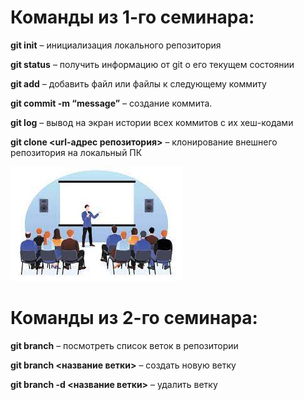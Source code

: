 # Команды из 1-го семинара:

**git init** – инициализация локального репозитория

**git status** – получить информацию от git о его текущем состоянии

**git add** – добавить файл или файлы к следующему коммиту

**git commit -m “message”** – создание коммита.

**git log** – вывод на экран истории всех коммитов с их хеш-кодами

**git clone <url-адрес репозитория>** – клонирование внешнего репозитория на  локальный ПК

![Семинар!](seminar_kartinka.jpg)

# Команды из 2-го семинара:

**git branch** – посмотреть список веток в репозитории

**git branch <название ветки>** – создать новую ветку

**git branch -d <название ветки>** – удалить ветку

